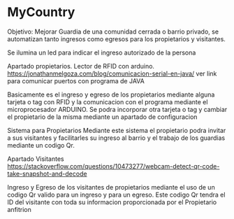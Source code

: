 # MyCountry

Objetivo: Mejorar Guardia de una comunidad cerrada o barrio privado, se automatizan tanto ingresos como egresos para los propietarios y visitantes.

Se ilumina un led para indicar el ingreso autorizado de la persona

Apartado propietarios.
  Lector de RFID con arduino.
  https://jonathanmelgoza.com/blog/comunicacion-serial-en-java/
  ver link para comunicar puertos con programa de JAVA

  Basicamente es el ingreso y egreso de los propietarios mediante alguna tarjeta o tag con RFID y la comunicacion con el  programa mediante el microprocesador ARDUINO.
  Se podra incorporar otra tarjeta o tag y cambiar el propietario de la misma mediante un apartado de configuracion
  
  Sistema para Propietarios
    Mediante este sistema el propietario podra invitar a sus visitantes y facilitarles su ingreso al barrio y el trabajo de los guardias mediante un codigo Qr.
    

Apartado Visitantes
  https://stackoverflow.com/questions/10473277/webcam-detect-qr-code-take-snapshot-and-decode

  Ingreso y Egreso de los visitantes de propietarios mediante el uso de un codigo Qr valido para un ingreso y para un egreso.
  Este codigo Qr tendra el ID del visitante con toda su informacion proporcionada por el Propietario anfitrion
